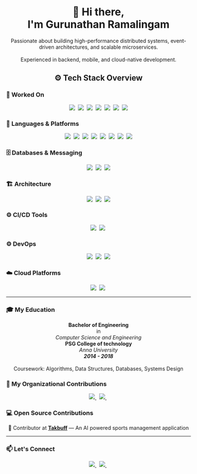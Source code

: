 <h1 align="center">👋 Hi there, <br/> I'm Gurunathan Ramalingam</h1>
<p align="center">
  Passionate about building high-performance distributed systems, event-driven architectures, and scalable microservices.  
  <br/>  
  <br/>  
  Experienced in backend, mobile, and cloud-native development.
</p>

<h2 align="center">⚙️ Tech Stack Overview</h2>

<!-- Worked On -->
<h3>🧩 Worked On</h3>
<p align="center">
  <img src="https://img.shields.io/badge/Web Applications-3949AB?style=for-the-badge&logo=react&logoColor=white" />&nbsp;
  <img src="https://img.shields.io/badge/Mobile Applications-3949AB?style=for-the-badge&logo=android&logoColor=white" />&nbsp;
  <img src="https://img.shields.io/badge/RAG Applications-3949AB?style=for-the-badge&logo=openai&logoColor=white" />&nbsp;
  <img src="https://img.shields.io/badge/Modeling & Simulation-3949AB?style=for-the-badge&logo=matrix&logoColor=white" />&nbsp;
  <img src="https://img.shields.io/badge/ML Models-3949AB?style=for-the-badge&logo=scikitlearn&logoColor=white" />&nbsp;
  <img src="https://img.shields.io/badge/APIs & Integrations-3949AB?style=for-the-badge&logo=fastapi&logoColor=white" />&nbsp;
  <img src="https://img.shields.io/badge/Data Pipelines-3949AB?style=for-the-badge&logo=apacheairflow&logoColor=white" />
</p>

<!-- Languages & Platforms -->
<h3>🦀 Languages & Platforms</h3>
<p align="center">
  <img src="https://img.shields.io/badge/Rust-673AB7?style=for-the-badge&logo=rust&logoColor=white" />&nbsp;
  <img src="https://img.shields.io/badge/Go-673AB7?style=for-the-badge&logo=go&logoColor=white" />&nbsp;
  <img src="https://img.shields.io/badge/Java-673AB7?style=for-the-badge&logo=openjdk&logoColor=white" />&nbsp;
  <img src="https://img.shields.io/badge/C++-673AB7?style=for-the-badge&logo=cplusplus&logoColor=white" />&nbsp;
  <img src="https://img.shields.io/badge/Python-673AB7?style=for-the-badge&logo=python&logoColor=white" />&nbsp;
  <img src="https://img.shields.io/badge/TypeScript-283593?style=for-the-badge&logo=typescript&logoColor=white" />&nbsp;
  <img src="https://img.shields.io/badge/iOS (Swift)-283593?style=for-the-badge&logo=swift&logoColor=white" />&nbsp;
  <img src="https://img.shields.io/badge/Android (Kotlin)-283593?style=for-the-badge&logo=kotlin&logoColor=white" />
</p>

<!-- Databases & Messaging -->
<h3>🗄️ Databases & Messaging</h3>
<p align="center">
  <img src="https://img.shields.io/badge/Apache Kafka-C3B1A8?style=for-the-badge&logo=apachekafka&logoColor=white" />&nbsp;
  <img src="https://img.shields.io/badge/MongoDB-C3B1A8?style=for-the-badge&logo=mongodb&logoColor=white" />&nbsp;
  <img src="https://img.shields.io/badge/PostgreSQL-C3B1A8?style=for-the-badge&logo=postgresql&logoColor=white" />
</p>

<!-- Architecture -->
<h3>🏗️ Architecture</h3>
<p align="center">
  <img src="https://img.shields.io/badge/Distributed Computing-607D8B?style=for-the-badge&logo=serverless&logoColor=white" />&nbsp;
  <img src="https://img.shields.io/badge/Event Driven-607D8B?style=for-the-badge&logo=reactivex&logoColor=white" />&nbsp;
  <img src="https://img.shields.io/badge/Microservices-607D8B?style=for-the-badge&logo=microservices&logoColor=white" />
</p>

<!-- CI/CD -->
<h3>⚙️ CI/CD Tools</h3>
<p align="center">
  <img src="https://img.shields.io/badge/CircleCI-8B6E60?style=for-the-badge&logo=circleci&logoColor=white" />&nbsp;
  <img src="https://img.shields.io/badge/Github Actions-8B6E60?style=for-the-badge&logo=github&logoColor=white" />&nbsp;
</p>

<!-- DevOps -->
<h3>⚙️ DevOps</h3>
<p align="center">
  <img src="https://img.shields.io/badge/Docker-8B6E60?style=for-the-badge&logo=docker&logoColor=white" />&nbsp;
  <img src="https://img.shields.io/badge/Kubernetes-8B6E60?style=for-the-badge&logo=kubernetes&logoColor=white" />&nbsp;
  <img src="https://img.shields.io/badge/Terraform-8B6E60?style=for-the-badge&logo=terraform&logoColor=white" />
</p>

<!-- Cloud Platforms -->
<h3>☁️ Cloud Platforms</h3>
<p align="center">
  <img src="https://img.shields.io/badge/AWS-8B6E60?style=for-the-badge&logo=amazonaws&logoColor=white" />&nbsp;
  <img src="https://img.shields.io/badge/GCP-8B6E60?style=for-the-badge&logo=googlecloud&logoColor=white" />&nbsp;
</p>

---

<!-- Education -->
<h3>🎓 My Education</h2>
<p align="center">
  <b> Bachelor of Engineering </b> <br/> in <br/> <i> Computer Science and Engineering </i>
   <br/>
  <b>PSG College of technology</b>
  <br/>
  <i>Anna University</i>
  <br/>
  <b> <i> 2014 - 2018 </i> </b>
  <br/><br/>
  Coursework: Algorithms, Data Structures, Databases, Systems Design
</p>

<!-- Achievements
<h3 align="center">🏆 My Achievements</h2>
<p align="center">
  • 🥇 Winner — [Hackathon Name or Competition, Year] <br/>
  • 🚀 Published [Paper/Article/Project] in [Publication/Conference] <br/>
  • 💡 Built and scaled [Project or System Name] handling [Metric, e.g., "10M+ requests/day"] <br/>
  • 🧠 [Any certifications — AWS, GCP, etc.]
</p> -->

<!-- Organizations -->
<h3>🏢 My Organizational Contributions</h2>
<p align="center">
  <a href="https://github.com/aburv">
    <img src="https://img.shields.io/badge/Aburv-333?style=for-the-badge&logo=github&logoColor=white" />
  </a>&nbsp;
  <a href="https://github.com/syshya">
    <img src="https://img.shields.io/badge/Syshya-333?style=for-the-badge&logo=github&logoColor=white" />
  </a>&nbsp;
</p>

<!-- Open Source -->
<h3>💻 Open Source Contributions</h2>
<p align="center">
  🌟 Contributor at <a href="https://github.com/aburv/tsts"><b>Takbuff</b></a> — An AI powered sports management application <br/>
</p>

---

<h3>📫 Let's Connect</h3>
<p align="center">
  <a href="https://www.linkedin.com/in/gurunathanr">
    <img src="https://img.shields.io/badge/LinkedIn-0077B5?style=for-the-badge&logo=linkedin&logoColor=white" />
  </a>&nbsp;
  <a href="mailto:raghuramalingam96@gmail.com">
    <img src="https://img.shields.io/badge/Email-D14836?style=for-the-badge&logo=gmail&logoColor=white" />
  </a>&nbsp;
  <!-- <a href="https://gurunathan.in">
    <img src="https://img.shields.io/badge/Portfolio-000000?style=for-the-badge&logo=githubpages&logoColor=white" />
  </a> -->
</p>
